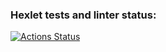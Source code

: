 ### Hexlet tests and linter status:
[![Actions Status](https://github.com/emp7yhead/backend-project-44/workflows/hexlet-check/badge.svg)](https://github.com/emp7yhead/backend-project-44/actions)